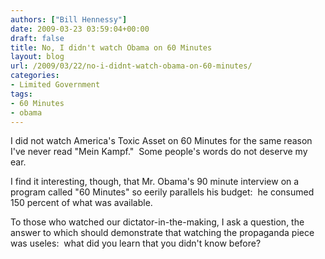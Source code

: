 ```yaml
---
authors: ["Bill Hennessy"]
date: 2009-03-23 03:59:04+00:00
draft: false
title: No, I didn't watch Obama on 60 Minutes
layout: blog
url: /2009/03/22/no-i-didnt-watch-obama-on-60-minutes/
categories:
- Limited Government
tags:
- 60 Minutes
- obama
---
```


I did not watch America's Toxic Asset on 60 Minutes for the same reason I've never read "Mein Kampf."  Some people's words do not deserve my ear.

I find it interesting, though, that Mr. Obama's 90 minute interview on a program called "60 Minutes" so eerily parallels his budget:  he consumed 150 percent of what was available.

To those who watched our dictator-in-the-making, I ask a question, the answer to which should demonstrate that watching the propaganda piece was useles:  what did you learn that you didn't know before?
